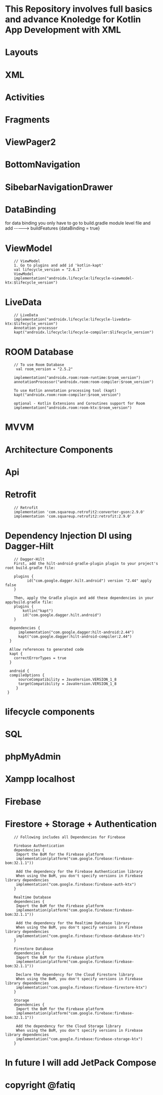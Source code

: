 # This Repository involves full basics and advance Knoledge for Kotlin App Development with XML
# Layouts
# XML
# Activities
# Fragments
# ViewPager2
# BottomNavigation
# SibebarNavigationDrawer
# DataBinding
for data binding you only have to go to build.gradle module level file and add -----> buildFeatures {dataBinding = true}
# ViewModel
        // ViewModel
        1. Go to plugins and add id 'kotlin-kapt'
        val lifecycle_version = "2.6.1"
        ViewModel
        implementation("androidx.lifecycle:lifecycle-viewmodel-ktx:$lifecycle_version")
# LiveData
        // LiveData
        implementation("androidx.lifecycle:lifecycle-livedata-ktx:$lifecycle_version")
        Annotation processor
        kapt("androidx.lifecycle:lifecycle-compiler:$lifecycle_version")
# ROOM Database
        // To use Room Database
         val room_version = "2.5.2"

        implementation("androidx.room:room-runtime:$room_version")
        annotationProcessor("androidx.room:room-compiler:$room_version")
  
        To use Kotlin annotation processing tool (kapt)
        kapt("androidx.room:room-compiler:$room_version")
      
        optional - Kotlin Extensions and Coroutines support for Room
        implementation("androidx.room:room-ktx:$room_version")
# MVVM 
# Architecture Components
# Api 
# Retrofit
        // Retrofit
        implementation 'com.squareup.retrofit2:converter-gson:2.9.0'
        implementation 'com.squareup.retrofit2:retrofit:2.9.0'
        
# Dependency Injection DI using Dagger-Hilt
        // Dagger-Hilt
        First, add the hilt-android-gradle-plugin plugin to your project's root build.gradle file:
        
        plugins {
              id("com.google.dagger.hilt.android") version "2.44" apply false
        }
        
        Then, apply the Gradle plugin and add these dependencies in your app/build.gradle file:
        plugins {
            kotlin("kapt")
            id("com.google.dagger.hilt.android")
        }

      dependencies {
          implementation("com.google.dagger:hilt-android:2.44")
          kapt("com.google.dagger:hilt-android-compiler:2.44")
      }

      Allow references to generated code
      kapt {
        correctErrorTypes = true
      }

      android {
      compileOptions {
          sourceCompatibility = JavaVersion.VERSION_1_8
          targetCompatibility = JavaVersion.VERSION_1_8
         }
     }
    
# lifecycle components 
# SQL
# phpMyAdmin
# Xampp localhost
# Firebase
# Firestore + Storage + Authentication
        // Following includes all Dependencies for Firebase
        
        Firebase Authentication
        dependencies {
         Import the BoM for the Firebase platform
         implementation(platform("com.google.firebase:firebase-bom:32.1.1"))

         Add the dependency for the Firebase Authentication library
         When using the BoM, you don't specify versions in Firebase library dependencies
         implementation("com.google.firebase:firebase-auth-ktx")
        }

        Realtime Database
        dependencies {
         Import the BoM for the Firebase platform
         implementation(platform("com.google.firebase:firebase-bom:32.1.1"))

         Add the dependency for the Realtime Database library
         When using the BoM, you don't specify versions in Firebase library dependencies
         implementation("com.google.firebase:firebase-database-ktx")
        }

        Firestore Database
        dependencies {
         Import the BoM for the Firebase platform
         implementation(platform("com.google.firebase:firebase-bom:32.1.1"))

         Declare the dependency for the Cloud Firestore library
         When using the BoM, you don't specify versions in Firebase library dependencies
         implementation("com.google.firebase:firebase-firestore-ktx")
        }

        Storage
        dependencies {
         Import the BoM for the Firebase platform
         implementation(platform("com.google.firebase:firebase-bom:32.1.1"))

         Add the dependency for the Cloud Storage library
         When using the BoM, you don't specify versions in Firebase library dependencies
         implementation("com.google.firebase:firebase-storage-ktx")
        }

        
# In future I will add JetPack Compose 
# copyright @fatiq


